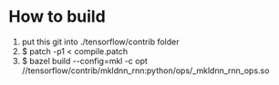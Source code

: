 # How to build
1. put this git into ./tensorflow/contrib folder
2. $ patch -p1 < compile.patch
3. $ bazel build --config=mkl -c opt //tensorflow/contrib/mkldnn_rnn:python/ops/_mkldnn_rnn_ops.so
